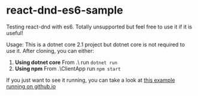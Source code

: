 # react-dnd-es6-sample
Testing react-dnd with es6. Totally unsupported but feel free to use it if it is useful!

Usage:
This is a dotnet core 2.1 project but dotnet core is not required to use it. After cloning, you can either:

1. **Using dotnet core** From .\ run `dotnet run`
2. **Using npm** From .\ClientApp run `npm start`

If you just want to see it running, you can take a look at [this example running on github.io](https://jamesemann.github.io/reactdndsample/)
